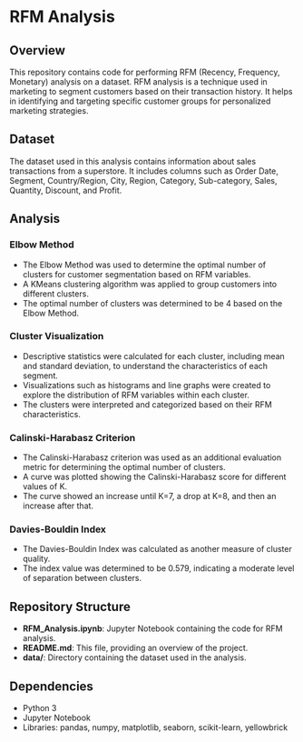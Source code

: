 # RFM Analysis

## Overview
This repository contains code for performing RFM (Recency, Frequency, Monetary) analysis on a dataset. RFM analysis is a technique used in marketing to segment customers based on their transaction history. It helps in identifying and targeting specific customer groups for personalized marketing strategies.

## Dataset
The dataset used in this analysis contains information about sales transactions from a superstore. It includes columns such as Order Date, Segment, Country/Region, City, Region, Category, Sub-category, Sales, Quantity, Discount, and Profit.

## Analysis
### Elbow Method
- The Elbow Method was used to determine the optimal number of clusters for customer segmentation based on RFM variables.
- A KMeans clustering algorithm was applied to group customers into different clusters.
- The optimal number of clusters was determined to be 4 based on the Elbow Method.

### Cluster Visualization
- Descriptive statistics were calculated for each cluster, including mean and standard deviation, to understand the characteristics of each segment.
- Visualizations such as histograms and line graphs were created to explore the distribution of RFM variables within each cluster.
- The clusters were interpreted and categorized based on their RFM characteristics.

### Calinski-Harabasz Criterion
- The Calinski-Harabasz criterion was used as an additional evaluation metric for determining the optimal number of clusters.
- A curve was plotted showing the Calinski-Harabasz score for different values of K.
- The curve showed an increase until K=7, a drop at K=8, and then an increase after that.

### Davies-Bouldin Index
- The Davies-Bouldin Index was calculated as another measure of cluster quality.
- The index value was determined to be 0.579, indicating a moderate level of separation between clusters.

## Repository Structure
- **RFM_Analysis.ipynb**: Jupyter Notebook containing the code for RFM analysis.
- **README.md**: This file, providing an overview of the project.
- **data/**: Directory containing the dataset used in the analysis.

## Dependencies
- Python 3
- Jupyter Notebook
- Libraries: pandas, numpy, matplotlib, seaborn, scikit-learn, yellowbrick
